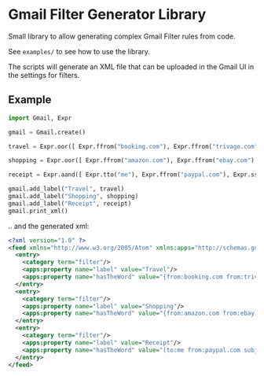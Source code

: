 # Gmail Filter Generator Library

Small library to allow generating complex Gmail Filter rules from code.

See `examples/` to see how to use the library.

The scripts will generate an XML file that can be uploaded in the Gmail UI in the settings for filters.

## Example

```python
import Gmail, Expr

gmail = Gmail.create()

travel = Expr.oor([ Expr.ffrom("booking.com"), Expr.ffrom("trivago.com") ])

shopping = Expr.oor([ Expr.ffrom("amazon.com"), Expr.ffrom("ebay.com") ])

receipt = Expr.aand([ Expr.tto("me"), Expr.ffrom("paypal.com"), Expr.ssubject("receipt") ])

gmail.add_label("Travel", travel)
gmail.add_label("Shopping", shopping)
gmail.add_label("Receipt", receipt)
gmail.print_xml()
```

.. and the generated xml:

```xml
<?xml version="1.0" ?>
<feed xmlns="http://www.w3.org/2005/Atom" xmlns:apps="http://schemas.google.com/apps/2006">
  <entry>
    <category term="filter"/>
    <apps:property name="label" value="Travel"/>
    <apps:property name="hasTheWord" value="{from:booking.com from:trivago.com}"/>
  </entry>
  <entry>
    <category term="filter"/>
    <apps:property name="label" value="Shopping"/>
    <apps:property name="hasTheWord" value="{from:amazon.com from:ebay.com}"/>
  </entry>
  <entry>
    <category term="filter"/>
    <apps:property name="label" value="Receipt"/>
    <apps:property name="hasTheWord" value="(to:me from:paypal.com subject:receipt)"/>
  </entry>
</feed>
```
